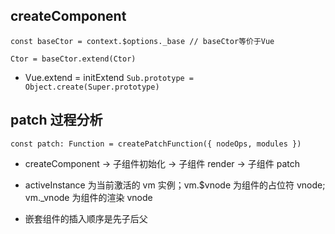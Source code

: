 ## createComponent

`const baseCtor = context.$options._base // baseCtor等价于Vue`

`Ctor = baseCtor.extend(Ctor)`

- Vue.extend = initExtend
  `Sub.prototype = Object.create(Super.prototype)`

## patch 过程分析

`const patch: Function = createPatchFunction({ nodeOps, modules })`

- createComponent -> 子组件初始化 -> 子组件 render -> 子组件 patch

- activeInstance 为当前激活的 vm 实例；vm.$vnode 为组件的占位符 vnode;
  vm.\_vnode 为组件的渲染 vnode

- 嵌套组件的插入顺序是先子后父
